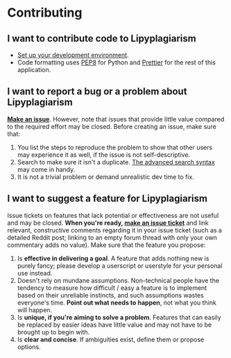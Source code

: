 # Contributing

## I want to contribute code to Lipyplagiarism

- [Set up your development environment](https://flask.palletsprojects.com/en/2.0.x/installation/).
- Code formatting uses [PEP8](https://www.python.org/dev/peps/pep-0008/) for Python and [Prettier](https://prettier.io) for the rest of this application.

## I want to report a bug or a problem about Lipyplagiarism

[**Make an issue**](https://github.com/BurraAbhishek/lipyplagiarism/issues/new?assignees=&labels=&template=bug_report.md&title=). 
However, note that issues that provide little value compared to the required effort may be closed. Before creating an issue, make sure that:

1. You list the steps to reproduce the problem to show that other users may experience it as well, if the issue is not self-descriptive.
2. Search to make sure it isn't a duplicate. [The advanced search syntax](https://help.github.com/articles/searching-issues/) may come in handy.
3. It is not a trivial problem or demand unrealistic dev time to fix.

## I want to suggest a feature for Lipyplagiarism

Issue tickets on features that lack potential or effectiveness are not useful and may be closed. 
**When you're ready, [make an issue ticket](https://github.com/BurraAbhishek/lipyplagiarism/issues/new?assignees=&labels=&template=feature_request.md&title=)** 
and link relevant, constructive comments regarding it in your issue ticket (such as a detailed Reddit post; linking to an empty forum thread with only your own commentary adds no value). Make sure that the feature you propose:

1. Is **effective in delivering a goal**. A feature that adds nothing new is purely fancy; please develop a userscript or userstyle for your personal use instead.
2. Doesn't rely on mundane assumptions. Non-technical people have the tendency to measure how difficult / easy a feature is to implement based on their unreliable instincts, and such assumptions wastes everyone's time. **Point out what needs to happen**, not what you think will happen.
3. Is **unique, if you're aiming to solve a problem**. Features that can easily be replaced by easier ideas have little value and may not have to be brought up to begin with.
4. Is **clear and concise**. If ambiguities exist, define them or propose options.
